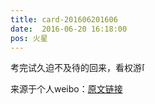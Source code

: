 ```yaml
---
title: card-201606201606
date:  2016-06-20 16:18:00
pos: 火星
---
```

考完试久迫不及待的回来，看权游<span class="url-icon"><img alt=[喵喵] src="https://h5.sinaimg.cn/m/emoticon/icon/others/d_miao-c1b3d563bd.png" style="width:1em; height:1em;" /></span> 

来源于个人weibo：[原文链接](https://m.weibo.cn/status/DB7Ibakxq?mblogid=DB7Ibakxq)